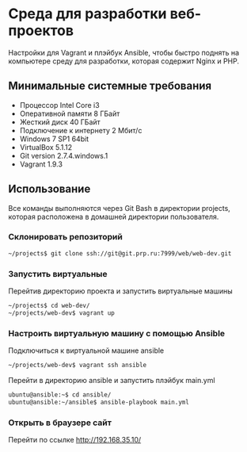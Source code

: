 # Среда для разработки веб-проектов

Настройки для Vagrant и плэйбук Ansible, чтобы быстро поднять на компьютере среду для разработки, которая содержит Nginx и PHP.

## Минимальные системные требования

 * Процессор Intel Core i3
 * Оперативной памяти 8 ГБайт
 * Жесткий диск 40 ГБайт
 * Подключение к интернету 2 Мбит/с
 * Windows 7 SP1 64bit
 * VirtualBox 5.1.12
 * Git version 2.7.4.windows.1
 * Vagrant 1.9.3

## Использование

Все команды выполняются через Git Bash в директории projects, которая расположена в домашней директории пользователя.

### Склонировать репозиторий

```bash
~/projects$ git clone ssh://git@git.prp.ru:7999/web/web-dev.git
```

### Запустить виртуальные 

Перейтив директорию проекта и запустить виртуальные машины
```bash
~/projects$ cd web-dev/
~/projects/web-dev$ vagrant up
```

### Настроить виртуальную машину с помощью Ansible

Подключиться к виртуальной машине ansible
```bash
~/projects/web-dev$ vagrant ssh ansible
```

Перейти в директорию ansible и запустить плэйбук main.yml
```bash
ubuntu@ansible:~$ cd ansible/
ubuntu@ansible:~/ansible$ ansible-playbook main.yml
```

### Открыть в браузере сайт

Перейти по ссылке http://192.168.35.10/